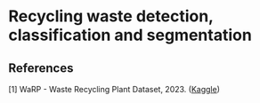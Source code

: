 # Recycling waste detection, classification and segmentation

## References
[1] WaRP - Waste Recycling Plant Dataset, 2023. ([Kaggle](https://www.kaggle.com/datasets/parohod/warp-waste-recycling-plant-dataset))
